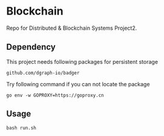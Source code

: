 # Blockchain
Repo for Distributed &amp; Blockchain Systems Project2.

## Dependency
This project needs following packages for persistent storage

    github.com/dgraph-io/badger

Try following command if you can not locate the package

	go env -w GOPROXY=https://goproxy.cn

## Usage
    bash run.sh
